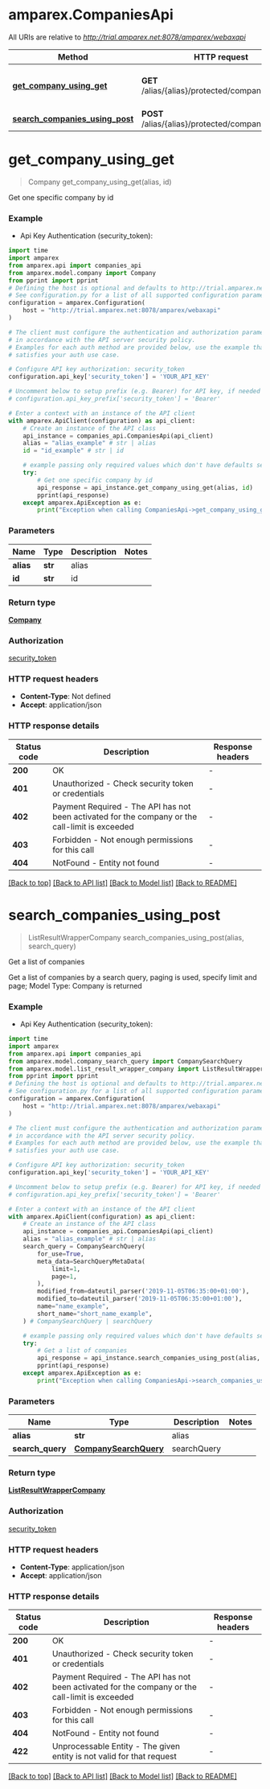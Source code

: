 # amparex.CompaniesApi

All URIs are relative to *http://trial.amparex.net:8078/amparex/webaxapi*

Method | HTTP request | Description
------------- | ------------- | -------------
[**get_company_using_get**](CompaniesApi.md#get_company_using_get) | **GET** /alias/{alias}/protected/companies/{id} | Get one specific company by id
[**search_companies_using_post**](CompaniesApi.md#search_companies_using_post) | **POST** /alias/{alias}/protected/companies/search | Get a list of companies


# **get_company_using_get**
> Company get_company_using_get(alias, id)

Get one specific company by id

### Example

* Api Key Authentication (security_token):

```python
import time
import amparex
from amparex.api import companies_api
from amparex.model.company import Company
from pprint import pprint
# Defining the host is optional and defaults to http://trial.amparex.net:8078/amparex/webaxapi
# See configuration.py for a list of all supported configuration parameters.
configuration = amparex.Configuration(
    host = "http://trial.amparex.net:8078/amparex/webaxapi"
)

# The client must configure the authentication and authorization parameters
# in accordance with the API server security policy.
# Examples for each auth method are provided below, use the example that
# satisfies your auth use case.

# Configure API key authorization: security_token
configuration.api_key['security_token'] = 'YOUR_API_KEY'

# Uncomment below to setup prefix (e.g. Bearer) for API key, if needed
# configuration.api_key_prefix['security_token'] = 'Bearer'

# Enter a context with an instance of the API client
with amparex.ApiClient(configuration) as api_client:
    # Create an instance of the API class
    api_instance = companies_api.CompaniesApi(api_client)
    alias = "alias_example" # str | alias
    id = "id_example" # str | id

    # example passing only required values which don't have defaults set
    try:
        # Get one specific company by id
        api_response = api_instance.get_company_using_get(alias, id)
        pprint(api_response)
    except amparex.ApiException as e:
        print("Exception when calling CompaniesApi->get_company_using_get: %s\n" % e)
```


### Parameters

Name | Type | Description  | Notes
------------- | ------------- | ------------- | -------------
 **alias** | **str**| alias |
 **id** | **str**| id |

### Return type

[**Company**](Company.md)

### Authorization

[security_token](../README.md#security_token)

### HTTP request headers

 - **Content-Type**: Not defined
 - **Accept**: application/json


### HTTP response details

| Status code | Description | Response headers |
|-------------|-------------|------------------|
**200** | OK |  -  |
**401** | Unauthorized - Check security token or credentials |  -  |
**402** | Payment Required - The API has not been activated for the company or the call-limit is exceeded |  -  |
**403** | Forbidden - Not enough permissions for this call |  -  |
**404** | NotFound - Entity not found |  -  |

[[Back to top]](#) [[Back to API list]](../README.md#documentation-for-api-endpoints) [[Back to Model list]](../README.md#documentation-for-models) [[Back to README]](../README.md)

# **search_companies_using_post**
> ListResultWrapperCompany search_companies_using_post(alias, search_query)

Get a list of companies

Get a list of companies by a search query, paging is used, specify limit and page; Model Type: Company is returned

### Example

* Api Key Authentication (security_token):

```python
import time
import amparex
from amparex.api import companies_api
from amparex.model.company_search_query import CompanySearchQuery
from amparex.model.list_result_wrapper_company import ListResultWrapperCompany
from pprint import pprint
# Defining the host is optional and defaults to http://trial.amparex.net:8078/amparex/webaxapi
# See configuration.py for a list of all supported configuration parameters.
configuration = amparex.Configuration(
    host = "http://trial.amparex.net:8078/amparex/webaxapi"
)

# The client must configure the authentication and authorization parameters
# in accordance with the API server security policy.
# Examples for each auth method are provided below, use the example that
# satisfies your auth use case.

# Configure API key authorization: security_token
configuration.api_key['security_token'] = 'YOUR_API_KEY'

# Uncomment below to setup prefix (e.g. Bearer) for API key, if needed
# configuration.api_key_prefix['security_token'] = 'Bearer'

# Enter a context with an instance of the API client
with amparex.ApiClient(configuration) as api_client:
    # Create an instance of the API class
    api_instance = companies_api.CompaniesApi(api_client)
    alias = "alias_example" # str | alias
    search_query = CompanySearchQuery(
        for_use=True,
        meta_data=SearchQueryMetaData(
            limit=1,
            page=1,
        ),
        modified_from=dateutil_parser('2019-11-05T06:35:00+01:00'),
        modified_to=dateutil_parser('2019-11-05T06:35:00+01:00'),
        name="name_example",
        short_name="short_name_example",
    ) # CompanySearchQuery | searchQuery

    # example passing only required values which don't have defaults set
    try:
        # Get a list of companies
        api_response = api_instance.search_companies_using_post(alias, search_query)
        pprint(api_response)
    except amparex.ApiException as e:
        print("Exception when calling CompaniesApi->search_companies_using_post: %s\n" % e)
```


### Parameters

Name | Type | Description  | Notes
------------- | ------------- | ------------- | -------------
 **alias** | **str**| alias |
 **search_query** | [**CompanySearchQuery**](CompanySearchQuery.md)| searchQuery |

### Return type

[**ListResultWrapperCompany**](ListResultWrapperCompany.md)

### Authorization

[security_token](../README.md#security_token)

### HTTP request headers

 - **Content-Type**: application/json
 - **Accept**: application/json


### HTTP response details

| Status code | Description | Response headers |
|-------------|-------------|------------------|
**200** | OK |  -  |
**401** | Unauthorized - Check security token or credentials |  -  |
**402** | Payment Required - The API has not been activated for the company or the call-limit is exceeded |  -  |
**403** | Forbidden - Not enough permissions for this call |  -  |
**404** | NotFound - Entity not found |  -  |
**422** | Unprocessable Entity - The given entity is not valid for that request |  -  |

[[Back to top]](#) [[Back to API list]](../README.md#documentation-for-api-endpoints) [[Back to Model list]](../README.md#documentation-for-models) [[Back to README]](../README.md)

